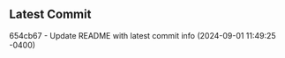 
## Latest Commit
654cb67 - Update README with latest commit info (2024-09-01 11:49:25 -0400) <Yunxi-Zhou>
